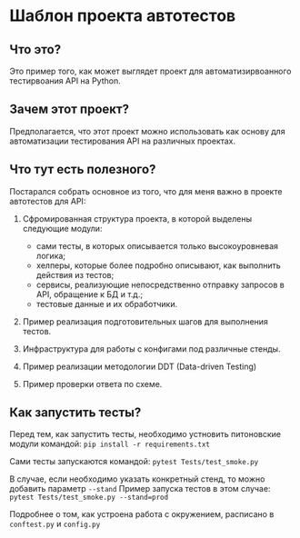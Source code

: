 Шаблон проекта автотестов
=========================

Что это?
--------

Это пример того, как может выглядет проект для автоматизирвоанного тестирвоания API на Python.

Зачем этот проект?
-----------------

Предполагается, что этот проект можно использовать как основу для автоматизации тестирования API на различных проектах.

Что тут есть полезного?
-----------------------

Постарался собрать основное из того, что для меня важно в проекте автотестов для API:
1. Сфромированная структура проекта, в которой выделены следующие модули:
    - сами тесты, в которых описывается только высокоуровневая логика;
    - хелперы, которые более подробно описывают, как выполнить действия из тестов;
    - сервисы, реализующие непосредственно отправку запросов в API, обращение к БД и т.д.;
    - тестовые данные и их обработчики.
    
2. Пример реализация подготовительных шагов для выполнения тестов.
3. Инфраструктура для работы с конфигами под различные стенды.
4. Пример реализации методологии DDT (Data-driven Testing)
5. Пример проверки ответа по схеме.

Как запустить тесты?
--------------------

Перед тем, как запустить тесты, необходимо устновить питоновские модули командой:
`pip install -r requirements.txt`

Сами тесты запускаются командой:
`pytest Tests/test_smoke.py`

В случае, если необходимо указать конкретный стенд, то можно добавить параметр `--stand`
Пример запуска тестов в этом случае: `pytest Tests/test_smoke.py --stand=prod`

Подробнее о том, как устроена работа с окружением, расписано в `conftest.py` и `config.py`
